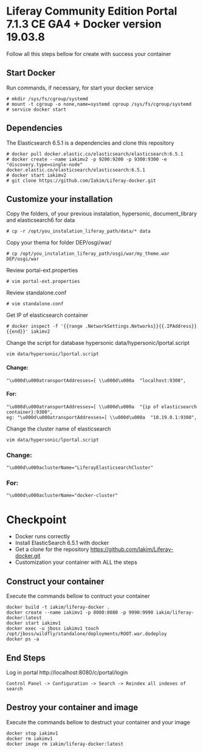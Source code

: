 # Liferay Community Edition Portal 7.1.3 CE GA4 + Docker version 19.03.8
Follow all this steps bellow for create with success your container

## Start Docker
Run commands, if necessary, for start your docker service

    # mkdir /sys/fs/cgroup/systemd
    # mount -t cgroup -o none,name=systemd cgroup /sys/fs/cgroup/systemd
    # service docker start

## Dependencies
The Elasticsearch 6.5.1 is a dependencies and clone this repository

    # docker pull docker.elastic.co/elasticsearch/elasticsearch:6.5.1
    # docker create --name iakimv2 -p 9200:9200 -p 9300:9300 -e "discovery.type=single-node" docker.elastic.co/elasticsearch/elasticsearch:6.5.1
    # docker start iakimv2
    # git clone https://github.com/Iakim/Liferay-docker.git

## Customize your installation

Copy the folders, of your previous instalation, hypersonic, document_library and elasticsearch6 for data

    # cp -r /opt/you_instalation_liferay_path/data/* data

Copy your thema for folder DEP/osgi/war/

    # cp /opt/you_instalation_liferay_path/osgi/war/my_theme.war DEP/osgi/war

Review portal-ext.properties

    # vim portal-ext.properties  

Review standalone.conf

    # vim standalone.conf

Get IP of elasticsearch container

    # docker inspect -f '{{range .NetworkSettings.Networks}}{{.IPAddress}}{{end}}' iakimv2

Change the script for database hypersonic data/hypersonic/lportal.script

    vim data/hypersonic/lportal.script

#### Change:

    "\u000d\u000atransportAddresses=[ \\u000d\u000a  "localhost:9300",
    
#### For:    
    
    "\u000d\u000atransportAddresses=[ \\u000d\u000a  "{ip of elasticsearch container}:9300",
    eg: "\u000d\u000atransportAddresses=[ \\u000d\u000a  "10.19.0.1:9300",

Change the cluster name of elasticsearch

    vim data/hypersonic/lportal.script

### Change:

    "\u000d\u000aclusterName="LiferayElasticsearchCluster"
    
### For:

    "\u000d\u000aclusterName="docker-cluster"

# Checkpoint

- Docker runs correctly
- Install ElasticSearch 6.5.1 with docker
- Get a clone for the repository https://github.com/Iakim/Liferay-docker.git
- Customization your container with ALL the steps

## Construct your container
Execute the commands bellow to contruct your container

    docker build -t iakim/liferay-docker .
    docker create --name iakimv1 -p 8080:8080 -p 9990:9990 iakim/liferay-docker:latest
    docker start iakimv1
    docker exec -u jboss iakimv1 touch /opt/jboss/wildfly/standalone/deployments/ROOT.war.dodeploy
    docker ps -a
    
## End Steps
Log in portal http://localhost:8080/c/portal/login

    Control Panel -> Configuration -> Search -> Reindex all indexes of search

## Destroy your container and image
Execute the commands bellow to destruct your container and your image

    docker stop iakimv1
    docker rm iakimv1
    docker image rm iakim/liferay-docker:latest
